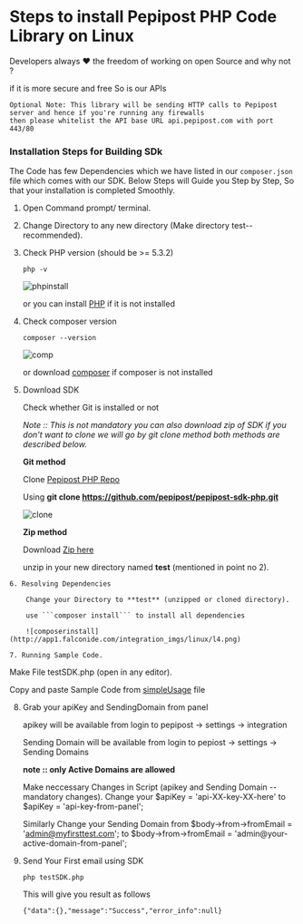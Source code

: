 # Steps to install Pepipost PHP Code Library on Linux

Developers always :heart: the freedom of working on open Source and why not ?

if it is more secure and free So is our APIs

```
Optional Note: This library will be sending HTTP calls to Pepipost server and hence if you're running any firewalls
then please whitelist the API base URL api.pepipost.com with port 443/80
```

### Installation Steps for Building SDk

The Code has few Dependencies which we have listed in our ```composer.json``` file which comes with our SDK.
Below Steps will Guide you Step by Step, So that your installation is completed Smoothly.

  1. Open Command prompt/ terminal. 

  2. Change Directory to any new directory (Make directory test-- recommended).

  3. Check PHP version (should be >= 5.3.2)
     
     ```php -v```
     
     ![phpinstall](http://app1.falconide.com/integration_imgs/linux/l1.png)
      
      or you can install [PHP](http://php.net/manual/en/install.unix.debian.php) if it is not installed
    
  4. Check composer version 
  
     ```composer --version```
     
     ![comp](http://app1.falconide.com/integration_imgs/linux/l1.1.png)
     
     or download [composer](https://getcomposer.org/download/) if composer is not installed
 
  5. Download SDK 
  
     Check whether Git is installed or not 
 
        *Note :: This is not mandatory you can also download zip of SDK if you don't want to clone we will go by git clone method both methods are described below.*
 
        **Git method**
  
        Clone [Pepipost PHP Repo](https://github.com/pepipost/pepipost-sdk-php.git)
      
        Using **git clone https://github.com/pepipost/pepipost-sdk-php.git**
      
        ![clone](http://app1.falconide.com/integration_imgs/linux/l3.png)
      
        **Zip method**
   
        Download [Zip here](https://github.com/pepipost/pepipost-sdk-php/archive/master.zip)
       
        unzip in your new directory named **test** (mentioned in point no 2).
   
    6. Resolving Dependencies 
    
        Change your Directory to **test** (unzipped or cloned directory).
    
        use ```composer install``` to install all dependencies
   
        ![composerinstall](http://app1.falconide.com/integration_imgs/linux/l4.png)

    7. Running Sample Code.
    
Make File testSDK.php (open in any editor).
    
Copy and paste Sample Code from [simpleUsage](https://github.com/hellovikram/pepipost-php/blob/feature_x/pepipost-sdk-php/simpleUsage.md) file
    
   8. Grab your apiKey and SendingDomain from panel

      apikey will be available from login to pepipost -> settings -> integration

      Sending Domain will be available from login to pepiost -> settings -> Sending Domains

      **note :: only Active Domains are allowed**
  
      Make neccessary Changes in Script (apikey and Sending Domain -- mandatory changes).
     Change your $apiKey = 'api-XX-key-XX-here' to $apiKey = 'api-key-from-panel';

      Similarly Change your Sending Domain from $body->from->fromEmail = 'admin@myfirsttest.com'; to $body->from->fromEmail = 'admin@your-active-domain-from-panel';
    
9. Send Your First email using SDK
    
   ```php testSDK.php``` 
   
   This will give you result as follows
   
   ```{"data":{},"message":"Success","error_info":null}```
    
    
